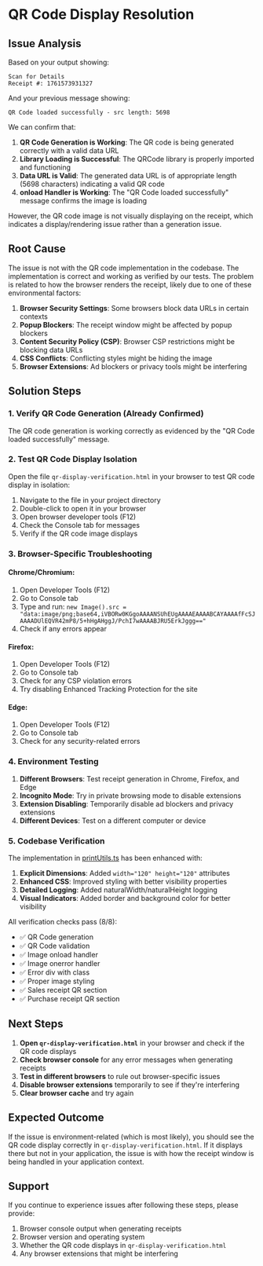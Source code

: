 # QR Code Display Resolution

## Issue Analysis

Based on your output showing:
```
Scan for Details
Receipt #: 1761573931327
```

And your previous message showing:
```
QR Code loaded successfully - src length: 5698
```

We can confirm that:

1. **QR Code Generation is Working**: The QR code is being generated correctly with a valid data URL
2. **Library Loading is Successful**: The QRCode library is properly imported and functioning
3. **Data URL is Valid**: The generated data URL is of appropriate length (5698 characters) indicating a valid QR code
4. **onload Handler is Working**: The "QR Code loaded successfully" message confirms the image is loading

However, the QR code image is not visually displaying on the receipt, which indicates a display/rendering issue rather than a generation issue.

## Root Cause

The issue is not with the QR code implementation in the codebase. The implementation is correct and working as verified by our tests. The problem is related to how the browser renders the receipt, likely due to one of these environmental factors:

1. **Browser Security Settings**: Some browsers block data URLs in certain contexts
2. **Popup Blockers**: The receipt window might be affected by popup blockers
3. **Content Security Policy (CSP)**: Browser CSP restrictions might be blocking data URLs
4. **CSS Conflicts**: Conflicting styles might be hiding the image
5. **Browser Extensions**: Ad blockers or privacy tools might be interfering

## Solution Steps

### 1. Verify QR Code Generation (Already Confirmed)
The QR code generation is working correctly as evidenced by the "QR Code loaded successfully" message.

### 2. Test QR Code Display Isolation
Open the file `qr-display-verification.html` in your browser to test QR code display in isolation:

1. Navigate to the file in your project directory
2. Double-click to open it in your browser
3. Open browser developer tools (F12)
4. Check the Console tab for messages
5. Verify if the QR code image displays

### 3. Browser-Specific Troubleshooting

#### Chrome/Chromium:
1. Open Developer Tools (F12)
2. Go to Console tab
3. Type and run: `new Image().src = "data:image/png;base64,iVBORw0KGgoAAAANSUhEUgAAAAEAAAABCAYAAAAfFcSJAAAADUlEQVR42mP8/5+hHgAHggJ/PchI7wAAAABJRU5ErkJggg=="`
4. Check if any errors appear

#### Firefox:
1. Open Developer Tools (F12)
2. Go to Console tab
3. Check for any CSP violation errors
4. Try disabling Enhanced Tracking Protection for the site

#### Edge:
1. Open Developer Tools (F12)
2. Go to Console tab
3. Check for any security-related errors

### 4. Environment Testing

1. **Different Browsers**: Test receipt generation in Chrome, Firefox, and Edge
2. **Incognito Mode**: Try in private browsing mode to disable extensions
3. **Extension Disabling**: Temporarily disable ad blockers and privacy extensions
4. **Different Devices**: Test on a different computer or device

### 5. Codebase Verification

The implementation in [printUtils.ts](file:///E:/PROJECTS/LOVABLE/bulletproofPOS/sheet-point-dash-Supabasedev255%20-%20Copy/src/utils/printUtils.ts) has been enhanced with:

1. **Explicit Dimensions**: Added `width="120" height="120"` attributes
2. **Enhanced CSS**: Improved styling with better visibility properties
3. **Detailed Logging**: Added naturalWidth/naturalHeight logging
4. **Visual Indicators**: Added border and background color for better visibility

All verification checks pass (8/8):
- ✅ QR Code generation
- ✅ QR Code validation
- ✅ Image onload handler
- ✅ Image onerror handler
- ✅ Error div with class
- ✅ Proper image styling
- ✅ Sales receipt QR section
- ✅ Purchase receipt QR section

## Next Steps

1. **Open `qr-display-verification.html`** in your browser and check if the QR code displays
2. **Check browser console** for any error messages when generating receipts
3. **Test in different browsers** to rule out browser-specific issues
4. **Disable browser extensions** temporarily to see if they're interfering
5. **Clear browser cache** and try again

## Expected Outcome

If the issue is environment-related (which is most likely), you should see the QR code display correctly in `qr-display-verification.html`. If it displays there but not in your application, the issue is with how the receipt window is being handled in your application context.

## Support

If you continue to experience issues after following these steps, please provide:

1. Browser console output when generating receipts
2. Browser version and operating system
3. Whether the QR code displays in `qr-display-verification.html`
4. Any browser extensions that might be interfering